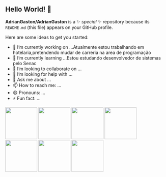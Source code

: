 ## Hello World! 👋

**AdrianGaston/AdrianGaston** is a ✨ _special_ ✨ repository because its `README.md` (this file) appears on your GitHub profile.

Here are some ideas to get you started:

- 🔭 I’m currently working on ...Atualmente estou trabalhando em hotelaria,pretendendo mudar de carreria na area de programação
- 🎒 I’m currently learning ...Estou estudando desenvolvedor de sistemas pelo Senac
- 👯 I’m looking to collaborate on ...
- 🤔 I’m looking for help with ...
- 💬 Ask me about ...
- 📫 How to reach me: ...
- 😄 Pronouns: ...
- ⚡ Fun fact: ...

<img src="https://cdn.jsdelivr.net/gh/devicons/devicon@latest/icons/java/java-original-wordmark.svg" width="100" height="100" />
<img src="https://cdn.jsdelivr.net/gh/devicons/devicon@latest/icons/mysql/mysql-plain-wordmark.svg" width="100" height="100" />
<img src="https://cdn.jsdelivr.net/gh/devicons/devicon@latest/icons/git/git-original-wordmark.svg" width="100" height="100" />
<img src="https://cdn.jsdelivr.net/gh/devicons/devicon@latest/icons/github/github-original-wordmark.svg" width="100" height="100" />
<img src="https://cdn.jsdelivr.net/gh/devicons/devicon@latest/icons/visualbasic/visualbasic-original.svg" width="100" height="100" />          
<img src="https://cdn.jsdelivr.net/gh/devicons/devicon@latest/icons/selenium/selenium-original.svg" width="100" height="100" />
<img src="https://cdn.jsdelivr.net/gh/devicons/devicon@latest/icons/mongodb/mongodb-original-wordmark.svg" width="100" height="100" />
                                  
              

